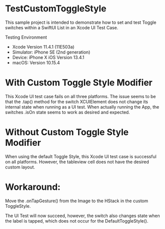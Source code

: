 # TestCustomToggleStyle

This sample project is intended to demonstrate how to set and test Toggle switches within a SwiftUI List in an Xcode UI Test Case.

Testing Environment
- Xcode Version 11.4.1 (11E503a)
- Simulator: iPhone SE (2nd generation)
- Device: iPhone X iOS Version 13.4.1
- macOS: Version 10.15.4

# With Custom Toggle Style Modifier

This Xcode UI test case fails on all three platforms.  The issue seems to be that the .tap() method for the switch XCUIElement does not change its internal state when running as a UI test.  When actually running the App, the switches .isOn state seems to work as desired and expected.

# Without Custom Toggle Style Modifier

When using the default Toggle Style, this Xcode UI test case is successful on all platforms.  However, the tableview cell does not have the desired custom layout.

# Workaround:

Move the .onTapGesture() from the Image to the HStack in the custom ToggleStyle.

The UI Test will now succeed, however, the switch also changes state when the label is tapped, which does not occur for the DefaultToggleStyle().
